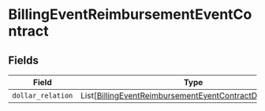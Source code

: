 # BillingEventReimbursementEventContract


## Fields

| Field                                                                                                                                     | Type                                                                                                                                      | Required                                                                                                                                  | Description                                                                                                                               |
| ----------------------------------------------------------------------------------------------------------------------------------------- | ----------------------------------------------------------------------------------------------------------------------------------------- | ----------------------------------------------------------------------------------------------------------------------------------------- | ----------------------------------------------------------------------------------------------------------------------------------------- |
| `dollar_relation`                                                                                                                         | List[[BillingEventReimbursementEventContractDollarRelation](../../models/shared/billingeventreimbursementeventcontractdollarrelation.md)] | :heavy_minus_sign:                                                                                                                        | N/A                                                                                                                                       |